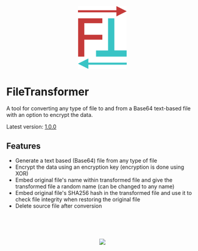 <p align="center">
  <a href="#"><img src="Resources/logo.svg" width="128"></a>
</p>

# FileTransformer

A tool for converting any type of file to and from a Base64 text-based file with an option to encrypt the data.

Latest version: [1.0.0](https://github.com/MichaelYochpaz/FileTransformer/releases/tag/v1.0.0)



## Features
* Generate a text based (Base64) file from any type of file
* Encrypt the data using an encryption key (encryption is done using XOR)
* Embed original file's name within transformed file and give the transformed file a random name (can be changed to any name)
* Embed original file's SHA256 hash in the transformed file and use it to check file integrity when restoring the original file
* Delete source file after conversion

##
</br>
</br>
<p align="center">
  <a href="#"><img src="https://user-images.githubusercontent.com/8832013/111038622-ae27b080-8432-11eb-829f-78306f51cc27.gif" height="400" a="#"></a>
</p>

